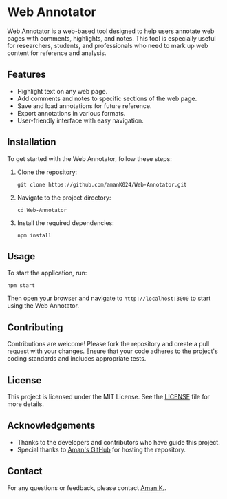 
# Web Annotator

Web Annotator is a web-based tool designed to help users annotate web pages with comments, highlights, and notes. This tool is especially useful for researchers, students, and professionals who need to mark up web content for reference and analysis.

## Features

- Highlight text on any web page.
- Add comments and notes to specific sections of the web page.
- Save and load annotations for future reference.
- Export annotations in various formats.
- User-friendly interface with easy navigation.

## Installation

To get started with the Web Annotator, follow these steps:

1. Clone the repository:
   ```
   git clone https://github.com/amanK024/Web-Annotator.git
   ```
2. Navigate to the project directory:
   ```
   cd Web-Annotator
   ```
3. Install the required dependencies:
   ```
   npm install
   ```

## Usage

To start the application, run:
```
npm start
```

Then open your browser and navigate to `http://localhost:3000` to start using the Web Annotator.

## Contributing

Contributions are welcome! Please fork the repository and create a pull request with your changes. Ensure that your code adheres to the project's coding standards and includes appropriate tests.

## License

This project is licensed under the MIT License. See the [LICENSE](LICENSE) file for more details.

## Acknowledgements

- Thanks to the developers and contributors who have guide this project.
- Special thanks to [Aman's GitHub](https://github.com/amanK024) for hosting the repository.

## Contact

For any questions or feedback, please contact [Aman K.](https://github.com/amanK024).

